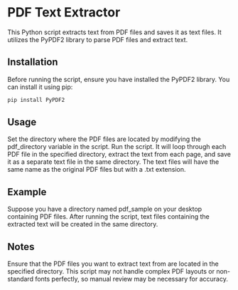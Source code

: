 # PDF Text Extractor

This Python script extracts text from PDF files and saves it as text files. It utilizes the PyPDF2 library to parse PDF files and extract text.

## Installation

Before running the script, ensure you have installed the PyPDF2 library. You can install it using pip:

```bash
pip install PyPDF2

```

## Usage
Set the directory where the PDF files are located by modifying the pdf_directory variable in the script.
Run the script. It will loop through each PDF file in the specified directory, extract the text from each page, and save it as a separate text file in the same directory.
The text files will have the same name as the original PDF files but with a .txt extension.

## Example
Suppose you have a directory named pdf_sample on your desktop containing PDF files. After running the script, text files containing the extracted text will be created in the same directory.

## Notes
Ensure that the PDF files you want to extract text from are located in the specified directory.
This script may not handle complex PDF layouts or non-standard fonts perfectly, so manual review may be necessary for accuracy.
